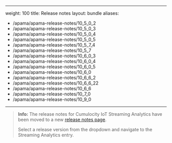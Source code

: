 ---
weight: 100
title: Release notes
layout: bundle
aliases:
  - /apama/apama-release-notes/10_5_0_2
  - /apama/apama-release-notes/10_5_0_3
  - /apama/apama-release-notes/10_5_0_4
  - /apama/apama-release-notes/10_5_0_5
  - /apama/apama-release-notes/10_5_7_4
  - /apama/apama-release-notes/10_5_7
  - /apama/apama-release-notes/10_6_0_3
  - /apama/apama-release-notes/10_6_0_4
  - /apama/apama-release-notes/10_6_0_5
  - /apama/apama-release-notes/10_6_0
  - /apama/apama-release-notes/10_6_6_2
  - /apama/apama-release-notes/10_6_6_22
  - /apama/apama-release-notes/10_6_6
  - /apama/apama-release-notes/10_7_0
  - /apama/apama-release-notes/10_9_0
 ---

>**Info:** The release notes for Cumulocity IoT Streaming Analytics have been moved to a new [release notes page](https://cumulocity.com/guides/release-notes). 
>
>Select a release version from the dropdown and navigate to the Streaming Analytics entry.